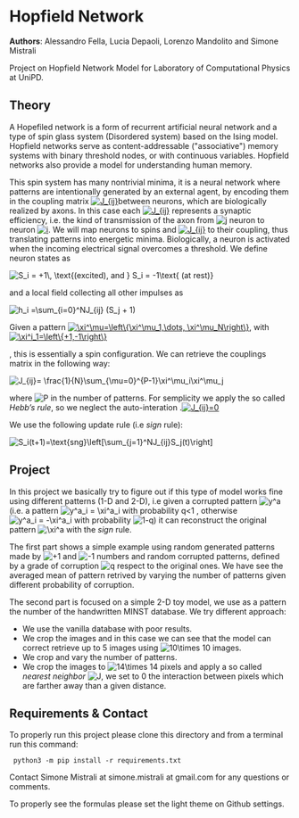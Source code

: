 # Hopfield Network 

**Authors**: Alessandro Fella, Lucia Depaoli, Lorenzo Mandolito and Simone Mistrali 

Project on Hopfield Network Model for Laboratory of Computational Physics at UniPD.

## Theory

A Hopefiled network is a form of recurrent artificial neural network  and a type of spin glass system (Disordered system) based on the Ising model. Hopfield networks serve as content-addressable ("associative") memory systems with binary threshold nodes, or with continuous variables. Hopfield networks also provide a model for understanding human memory.

This spin system has many nontrivial minima, it is  a neural
network where patterns are intentionally generated by an external agent, by encoding them in the coupling matrix <a href="https://www.codecogs.com/eqnedit.php?latex=J_{ij}" target="_blank"><img src="https://latex.codecogs.com/gif.latex?J_{ij}" title="J_{ij}" /></a>between neurons, which are biologically realized by axons. In this case each <a href="https://www.codecogs.com/eqnedit.php?latex=J_{ij}" target="_blank"><img src="https://latex.codecogs.com/gif.latex?J_{ij}" title="J_{ij}" /></a>  represents a synaptic efficiency, i.e. the kind of transmission of the axon from <a href="https://www.codecogs.com/eqnedit.php?latex=j" target="_blank"><img src="https://latex.codecogs.com/gif.latex?j" title="j" /></a> neuron to neuron <a href="https://www.codecogs.com/eqnedit.php?latex=i" target="_blank"><img src="https://latex.codecogs.com/gif.latex?i" title="i" /></a>. We will map neurons to spins and <a href="https://www.codecogs.com/eqnedit.php?latex=J_{ij}" target="_blank"><img src="https://latex.codecogs.com/gif.latex?J_{ij}" title="J_{ij}" /></a> to their coupling, thus translating patterns into energetic minima.
Biologically, a neuron is activated when the incoming electrical signal overcomes a threshold. We define neuron states as

<img src="https://latex.codecogs.com/gif.latex?S_i&space;=&space;&plus;1\,&space;\text{(excited),&space;and&space;}&space;S_i&space;=&space;-1\text{&space;(at&space;rest)}" title="S_i = +1\, \text{(excited), and } S_i = -1\text{ (at rest)}" />

and a local field collecting all other impulses as

<img src="https://latex.codecogs.com/gif.latex?h_i&space;=\sum_{i=0}^NJ_{ij}&space;(S_j&space;&plus;&space;1)" title="h_i =\sum_{i=0}^NJ_{ij} (S_j + 1)" />

Given a pattern <a href="https://www.codecogs.com/eqnedit.php?latex=\xi^\mu=\left\{\xi^\mu_1,\dots,&space;\xi^\mu_N\right\}" target="_blank"><img src="https://latex.codecogs.com/gif.latex?\xi^\mu=\left\{\xi^\mu_1,\dots,&space;\xi^\mu_N\right\}" title="\xi^\mu=\left\{\xi^\mu_1,\dots, \xi^\mu_N\right\}" /></a>, with <a href="https://www.codecogs.com/eqnedit.php?latex=\xi^i_1=\left\{&plus;1,-1\right\}" target="_blank"><img src="https://latex.codecogs.com/gif.latex?\xi^i_1=\left\{&plus;1,-1\right\}" title="\xi^i_1=\left\{+1,-1\right\}" /></a>

, this is essentially a spin configuration. We can retrieve the couplings matrix in the following way:

<img src="https://latex.codecogs.com/gif.latex?J_{ij}=&space;\frac{1}{N}\sum_{\mu=0}^{P-1}\xi^\mu_i\xi^\mu_j" title="J_{ij}= \frac{1}{N}\sum_{\mu=0}^{P-1}\xi^\mu_i\xi^\mu_j" />

 where <img src="https://latex.codecogs.com/gif.latex?P" title="P" /> in the number of patterns. For semplicity we apply the so called *Hebb’s rule*, so we neglect the auto-interation .<a href="https://www.codecogs.com/eqnedit.php?latex=J_{ij}" target="_blank"><img src="https://latex.codecogs.com/gif.latex?J_{ij}=0" title="J_{ij}=0" /></a>

We use the following update rule (i.e *sign* rule):

<img src="https://latex.codecogs.com/gif.latex?S_i(t&plus;1)=\text{sng}\left[\sum_{j=1}^NJ_{ij}S_j(t)\right]" title="S_i(t+1)=\text{sng}\left[\sum_{j=1}^NJ_{ij}S_j(t)\right]" />

## Project

In this project we basically try to figure out if this type of model works fine using different patterns (1-D and 2-D), i.e given a corrupted pattern <img src="https://latex.codecogs.com/gif.latex?y^a" title="y^a" /> (i.e. a pattern <img src="https://latex.codecogs.com/gif.latex?y^a_i&space;=&space;\xi^a_i" title="y^a_i = \xi^a_i" /> with probability q<1 , otherwise <img src="https://latex.codecogs.com/gif.latex?y^a_i&space;=&space;-\xi^a_i" title="y^a_i = -\xi^a_i" /> with probability <img src="https://latex.codecogs.com/gif.latex?1-q" title="1-q" />) it can reconstruct the original pattern <img src="https://latex.codecogs.com/gif.latex?\xi^a" title="\xi^a" /> with the *sign* rule.

The first part shows a simple example using random generated patterns made by <img src="https://latex.codecogs.com/gif.latex?&plus;1" title="+1" /> and <img src="https://latex.codecogs.com/gif.latex?-1" title="-1" /> numbers and random corrupted patterns, defined by a grade of corruption <img src="https://latex.codecogs.com/gif.latex?q" title="q" /> respect to the original ones. We have see the averaged mean of pattern retrived by varying the number of patterns given different probability of corruption. 

The second part is focused on a simple 2-D toy model, we use as a pattern the number of the handwritten MINST database. We try different approach:

- We use the vanilla database with poor results.
- We crop the images and in this case we can see that the model can correct retrieve up to 5 images using <img src="https://latex.codecogs.com/gif.latex?10\times&space;10" title="10\times 10" />  images.
- We crop and vary the number of patterns.
- We crop the images to <img src="https://latex.codecogs.com/gif.latex?14\times&space;14" title="14\times 14" /> pixels and apply a so called *nearest neighbor* <img src="https://latex.codecogs.com/gif.latex?J" title="J" />, we set to 0 the interaction between pixels which are farther away than a given distance.

## Requirements & Contact

To properly run this project please clone this directory and from a terminal run this command:

``` python3 -m pip install -r requirements.txt```

Contact Simone Mistrali at simone.mistrali at gmail.com for any questions or comments.

To properly see the formulas please set the light theme on Github settings.
